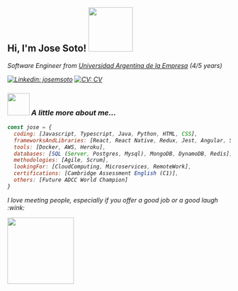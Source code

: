 <h2> Hi, I'm Jose Soto! <img src="https://media.giphy.com/media/oDLDbBgf0dkis/giphy.gif" width="100"></h2>
<p><em>Software Engineer from <a href="https://www.uade.edu.ar/">Universidad Argentina de la Empresa</a> (4/5 years)
<!---
</br>Software Engineer at <a href="https://xoolix.com">Xoolix</a><img src="https://media.giphy.com/media/WUlplcMpOCEmTGBtBW/giphy.gif" width="30"> 
</em>--->
</p>

[![Linkedin: josemsoto](https://img.shields.io/badge/-linkedIn-blue)](https://www.linkedin.com/in/jmiguelsoto/)
[![CV: CV](https://img.shields.io/badge/-CV-green)](https://docs.google.com/document/d/1VU64xDwr-yvZbMgVsEIvqKiriaULRNmY_J3oTQYOGfI/edit?usp=sharing)

### <img src="https://media.giphy.com/media/WUlplcMpOCEmTGBtBW/giphy.gif" width="50"> A little more about me...  

```javascript
const jose = {
  coding: [Javascript, Typescript, Java, Python, HTML, CSS],
  frameworksAndLibraries: [React, React Native, Redux, Jest, Angular, Spring, Node, Amplify],
  tools: [Docker, AWS, Heroku],
  databases: [SQL (Server, Postgres, Mysql), MongoDB, DynamoDB, Redis],
  methodologies: [Agile, Scrum],
  lookingFor: [CloudComputing, Microservices, RemoteWork],
  certifications: [Cambridge Assessment English (C1)],
  others: [Future ADCC World Champion]
}
```
<p>I love meeting people, especially if you offer a good job or a good laugh :wink:<br></p>
<img src="https://media.giphy.com/media/Z9oFSDmFcc16JXkSeS/giphy.gif" width="150">
